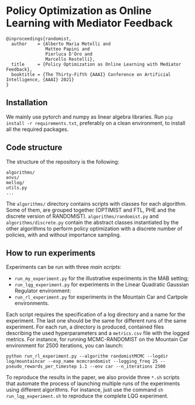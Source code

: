 # Policy Optimization as Online Learning with Mediator Feedback
```
@inproceedings{randomist,
  author    = {Alberto Maria Metelli and
               Matteo Papini and
               Pierluca D'Oro and
               Marcello Restelli},
  title     = {Policy Optimization as Online Learning with Mediator Feedback},
  booktitle = {The Thirty-Fifth {AAAI} Conference on Artificial Intelligence, {AAAI} 2021}
}
```

## Installation
We mainly use pytorch and numpy as linear algebra libraries.
Run `pip install -r requirements.txt`, preferably on a clean environment, to install all the required packages.

## Code structure
The structure of the repository is the following:
```
algorithms/
envs/
mellog/
utils.py
...
```
The `algorithms/` directory contains scripts with classes for each algorithm.
Some of them, are grouped together (OPTIMIST and FTL, PHE and the discrete version of RANDOMIST).
`algorithms/randomist.py` and `algorithms/discrete.py` contain the abstract classes instantiated by the other algorithms to perform policy optimization with a discrete number of policies, with and without importance sampling.

## How to run experiments
Experiments can be run with three _main scripts_:
- ``run_my_experiment.py`` for the illustrative experiments in the MAB setting;
- ``run_lqg_experiment.py`` for experiments in the Linear Quadratic Gaussian Regulator environment:
- ``run_rl_experiment.py`` for experiments in the Mountain Car and Cartpole environments. 

Each script requires the specification of a log directory and a name for the experiment. The last one should be the same for different runs of the same experiment.
For each run, a directory is produced, contained files describing the used hyperparameters and a `metrics.csv` file with the logged metrics.
For instance, for running MCMC-RANDOMIST on the Mountain Car environment for 2500 iterations, you can launch:
```
python run_rl_experiment.py --algorithm randomistMCMC --logdir log/mountaincar --exp_name mcmcrandomist --logging_freq 25 --pseudo_rewards_per_timestep 1.1 --env car --n_iterations 2500
```
To reproduce the results in the paper, we also provide three `*.sh` scripts that automate the process of launching multiple runs of the experiments using different algorithms.
For instance, just use the command `sh run_lqg_experiment.sh` to reproduce the complete LQG experiment.
